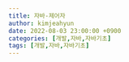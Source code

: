 ```yaml
---
title: 자바-제어자
author: kimjeahyun
date: 2022-08-03 23:00:00 +0900
categories: [개발,자바,자바기초]
tags: [개발,자바,자바기초]
---
```

